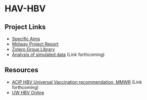 # HAV-HBV

## Project Links

 * [Specific Aims](https://docs.google.com/document/d/1PHU-UedwdVdDwYvq5eBum4toLxLQaI26Sax6rWe5PFs)
 * [Midway Project Report](https://docs.google.com/document/d/1US4BvvRcg-SD4s9qq48A8mvzcaz6LsNM1-vDZY9EG04/edit)
 * [Zotero Group Library](https://www.zotero.org/groups/4627956/viral_hepatitis_screening__vaccination)
 * [Analysis of simulated data]() (Link forthcoming)
 
## Resources
 
 * [ACIP HBV Universal Vaccination recommendation, MMWR](https://www.cdc.gov/mmwr/volumes/71/wr/mm7113a1.htm?s_cid=mm7113a1_w#suggestedcitation) (Link forthcoming)
 * [UW HBV Online](https://www.hepatitisb.uw.edu/)
 